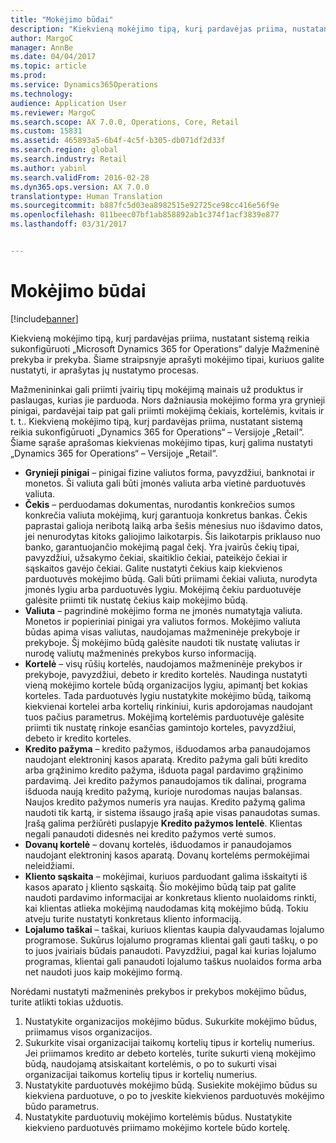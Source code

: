 ```yaml
---
title: "Mokėjimo būdai"
description: "Kiekvieną mokėjimo tipą, kurį pardavėjas priima, nustatant sistemą reikia sukonfigūruoti „Microsoft Dynamics 365 for Operations“ dalyje Mažmeninė prekyba ir prekyba. Šiame straipsnyje aprašyti mokėjimo tipai, kuriuos galite nustatyti, ir aprašytas jų nustatymo procesas."
author: MargoC
manager: AnnBe
ms.date: 04/04/2017
ms.topic: article
ms.prod: 
ms.service: Dynamics365Operations
ms.technology: 
audience: Application User
ms.reviewer: MargoC
ms.search.scope: AX 7.0.0, Operations, Core, Retail
ms.custom: 15831
ms.assetid: 465893a5-6b4f-4c5f-b305-db071df2d33f
ms.search.region: global
ms.search.industry: Retail
ms.author: yabinl
ms.search.validFrom: 2016-02-28
ms.dyn365.ops.version: AX 7.0.0
translationtype: Human Translation
ms.sourcegitcommit: b887fc5d03ea8982515e92725ce98cc416e56f9e
ms.openlocfilehash: 011beec07bf1ab858892ab1c374f1acf3839e877
ms.lasthandoff: 03/31/2017


---
```


# <a name="payment-methods"></a>Mokėjimo būdai

[!include[banner](includes/banner.md)]


Kiekvieną mokėjimo tipą, kurį pardavėjas priima, nustatant sistemą reikia sukonfigūruoti „Microsoft Dynamics 365 for Operations“ dalyje Mažmeninė prekyba ir prekyba. Šiame straipsnyje aprašyti mokėjimo tipai, kuriuos galite nustatyti, ir aprašytas jų nustatymo procesas.

Mažmenininkai gali priimti įvairių tipų mokėjimą mainais už produktus ir paslaugas, kurias jie parduoda. Nors dažniausia mokėjimo forma yra grynieji pinigai, pardavėjai taip pat gali priimti mokėjimą čekiais, kortelėmis, kvitais ir t. t.. Kiekvieną mokėjimo tipą, kurį pardavėjas priima, nustatant sistemą reikia sukonfigūruoti „Dynamics 365 for Operations“ – Versijoje „Retail“. Šiame sąraše aprašomas kiekvienas mokėjimo tipas, kurį galima nustatyti „Dynamics 365 for Operations“ – Versijoje „Retail“.

-   **Grynieji pinigai** – pinigai fizine valiutos forma, pavyzdžiui, banknotai ir monetos. Ši valiuta gali būti įmonės valiuta arba vietinė parduotuvės valiuta.
-   **Čekis** – perduodamas dokumentas, nurodantis konkrečios sumos konkrečia valiuta mokėjimą, kurį garantuoja konkretus bankas. Čekis paprastai galioja neribotą laiką arba šešis mėnesius nuo išdavimo datos, jei nenurodytas kitoks galiojimo laikotarpis. Šis laikotarpis priklauso nuo banko, garantuojančio mokėjimą pagal čekį. Yra įvairūs čekių tipai, pavyzdžiui, užsakymo čekiai, skaitiklio čekiai, pateikėjo čekiai ir sąskaitos gavėjo čekiai. Galite nustatyti čekius kaip kiekvienos parduotuvės mokėjimo būdą. Gali būti priimami čekiai valiuta, nurodyta įmonės lygiu arba parduotuvės lygiu. Mokėjimą čekiu parduotuvėje galėsite priimti tik nustatę čekius kaip mokėjimo būdą.
-   **Valiuta** – pagrindinė mokėjimo forma ne įmonės numatytąja valiuta. Monetos ir popieriniai pinigai yra valiutos formos. Mokėjimo valiuta būdas apima visas valiutas, naudojamas mažmeninėje prekyboje ir prekyboje. Šį mokėjimo būdą galėsite naudoti tik nustatę valiutas ir nurodę valiutų mažmeninės prekybos kurso informaciją.
-   **Kortelė** – visų rūšių kortelės, naudojamos mažmeninėje prekybos ir prekyboje, pavyzdžiui, debeto ir kredito kortelės. Naudinga nustatyti vieną mokėjimo kortele būdą organizacijos lygiu, apimantį bet kokias korteles. Tada parduotuvės lygiu nustatykite mokėjimo būdą, taikomą kiekvienai kortelei arba kortelių rinkiniui, kuris apdorojamas naudojant tuos pačius parametrus. Mokėjimą kortelėmis parduotuvėje galėsite priimti tik nustatę rinkoje esančias gamintojo korteles, pavyzdžiui, debeto ir kredito korteles.
-   **Kredito pažyma** – kredito pažymos, išduodamos arba panaudojamos naudojant elektroninį kasos aparatą. Kredito pažyma gali būti kredito arba grąžinimo kredito pažyma, išduota pagal pardavimo grąžinimo pardavimą. Jei kredito pažymos panaudojamos tik dalinai, programa išduoda naują kredito pažymą, kurioje nurodomas naujas balansas. Naujos kredito pažymos numeris yra naujas. Kredito pažymą galima naudoti tik kartą, ir sistema išsaugo įrašą apie visas panaudotas sumas. Įrašą galima peržiūrėti puslapyje **Kredito pažymos lentelė**. Klientas negali panaudoti didesnės nei kredito pažymos vertė sumos.
-   **Dovanų kortelė** – dovanų kortelės, išduodamos ir panaudojamos naudojant elektroninį kasos aparatą. Dovanų kortelėms permokėjimai neleidžiami.
-   **Kliento sąskaita** – mokėjimai, kuriuos parduodant galima išskaityti iš kasos aparato į kliento sąskaitą. Šio mokėjimo būdą taip pat galite naudoti pardavimo informacijai ar konkretaus kliento nuolaidoms rinkti, kai klientas atlieka mokėjimą naudodamas kitą mokėjimo būdą. Tokiu atveju turite nustatyti konkretaus kliento informaciją.
-   **Lojalumo taškai** – taškai, kuriuos klientas kaupia dalyvaudamas lojalumo programose. Sukūrus lojalumo programas klientai gali gauti taškų, o po to juos įvairiais būdais panaudoti. Pavyzdžiui, pagal kai kurias lojalumo programas, klientai gali panaudoti lojalumo taškus nuolaidos forma arba net naudoti juos kaip mokėjimo formą.

Norėdami nustatyti mažmeninės prekybos ir prekybos mokėjimo būdus, turite atlikti tokias užduotis.

1.  Nustatykite organizacijos mokėjimo būdus. Sukurkite mokėjimo būdus, priimamus visos organizacijos.
2.  Sukurkite visai organizacijai taikomų kortelių tipus ir kortelių numerius. Jei priimamos kredito ar debeto kortelės, turite sukurti vieną mokėjimo būdą, naudojamą atsiskaitant kortelėmis, o po to sukurti visai organizacijai taikomus kortelių tipus ir kortelių numerius.
3.  Nustatykite parduotuvės mokėjimo būdą. Susiekite mokėjimo būdus su kiekviena parduotuve, o po to įveskite kiekvienos parduotuvės mokėjimo būdo parametrus.
4.  Nustatykite parduotuvių mokėjimo kortelėmis būdus. Nustatykite kiekvieno parduotuvės priimamo mokėjimo kortele būdo kortelę.





